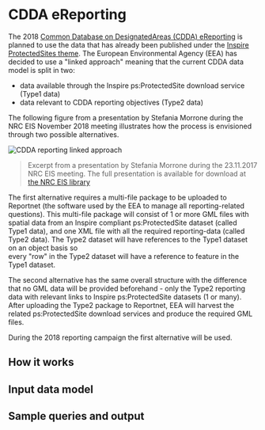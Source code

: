 # CDDA eReporting
The 2018 [Common Database on DesignatedAreas (CDDA) eReporting](
https://www.eea.europa.eu/themes/biodiversity/document-library/cdda-2018-reporting)
is planned to use the data that has already been published under the [Inspire
ProtectedSites theme](http://inspire.ec.europa.eu/theme/ps). The European
Environmental Agency (EEA) has decided to use a "linked approach" meaning that
the current CDDA data model is split in two:
- data available through the Inspire ps:ProtectedSite download service (Type1 data)
- data relevant to CDDA reporting objectives (Type2 data)

The following figure from a presentation by Stefania Morrone during the NRC EIS
November 2018 meeting illustrates how the process is envisioned through two
possible alternatives.

![CDDA reporting linked approach](img/cdda_linked_approach.png)

> Excerpt from a presentation by Stefania Morrone during the 23.11.2017 NRC EIS
meeting. The full presentation is available for download at [the NRC EIS library](https://forum.eionet.europa.eu/nrc-eis-environmental-information-systems/library/meetings/2017-nrc-eis-meeting/presentations/linked-approach-epsilon-23.11.17)

The first alternative requires a multi-file package to be uploaded to Reportnet
(the software used by the EEA to manage all reporting-related questions). This
multi-file package will consist of 1 or more GML files with spatial data from
an Inspire compliant ps:ProtectedSite dataset (called Type1 data), and one
XML file with all the required reporting-data (called Type2 data). The Type2
dataset will have references to the Type1 dataset on an object basis so  
every "row" in the Type2 dataset will have a reference to feature in the Type1
dataset.

The second alternative has the same overall structure with the difference that
no GML data will be provided beforehand - only the Type2 reporting data with
relevant links to Inspire ps:ProtectedSite datasets (1 or many). After uploading
the Type2 package to Reportnet, EEA will harvest the related ps:ProtectedSite
download services and produce the required GML files.

During the 2018 reporting campaign the first alternative will be used.

## How it works

## Input data model

## Sample queries and output
